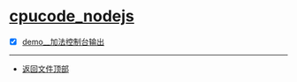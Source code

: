 
# [cpucode_nodejs](../README.md)

- [x] [demo__加法控制台输出](demo/demo.js)



-----------------

- [返回文件顶部](../README.md)